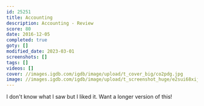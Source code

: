 ```yaml
---
id: 25251
title: Accounting
description: Accounting - Review
score: 80
date: 2016-12-05
completed: true
goty: []
modified_date: 2023-03-01
screenshots: []
tags: []
videos: []
cover: //images.igdb.com/igdb/image/upload/t_cover_big/co2pdg.jpg
image: //images.igdb.com/igdb/image/upload/t_screenshot_huge/e2sui68xijb5xq8fam1t.jpg
---
```

I don't know what I saw but I liked it. Want a longer version of this!
